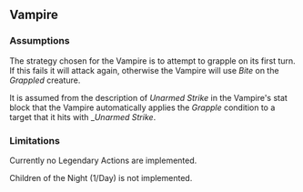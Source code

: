 ## Vampire

### Assumptions

The strategy chosen for the Vampire is to attempt to grapple on its first turn. If this fails it will attack again,
otherwise the Vampire will use _Bite_ on the _Grappled_ creature.

It is assumed from the description of _Unarmed Strike_ in the Vampire's stat block that the Vampire
automatically applies the _Grapple_ condition to a target that it hits with __Unarmed Strike_.

### Limitations

Currently no Legendary Actions are implemented.

Children of the Night (1/Day) is not implemented.